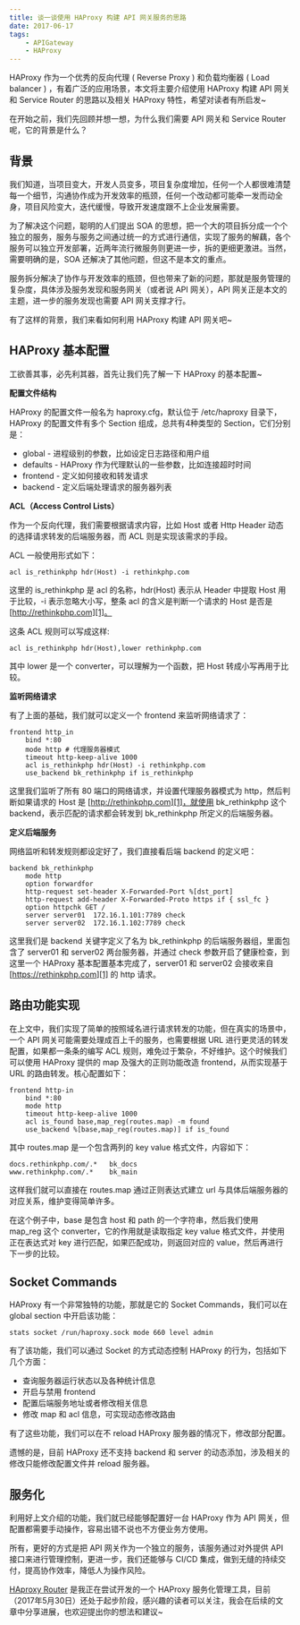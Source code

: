 ```yaml
---
title: 谈一谈使用 HAProxy 构建 API 网关服务的思路
date: 2017-06-17
tags: 
    - APIGateway
    - HAProxy
---
```


HAProxy 作为一个优秀的反向代理 ( Reverse Proxy ) 和负载均衡器 ( Load balancer ) ，有着广泛的应用场景，本文将主要介绍使用 HAProxy 构建 API 网关和 Service Router 的思路以及相关 HAProxy 特性，希望对读者有所启发~

在开始之前，我们先回顾并想一想，为什么我们需要 API 网关和 Service Router 呢，它的背景是什么？

## 背景

我们知道，当项目变大，开发人员变多，项目复杂度增加，任何一个人都很难清楚每一个细节，沟通协作成为开发效率的瓶颈，任何一个改动都可能牵一发而动全身，项目风险变大，迭代缓慢，导致开发速度跟不上企业发展需要。

为了解决这个问题，聪明的人们提出 SOA 的思想，把一个大的项目拆分成一个个独立的服务，服务与服务之间通过统一的方式进行通信，实现了服务的解藕，各个服务可以独立开发部署，近两年流行微服务则更进一步，拆的更细更激进。当然，需要明确的是，SOA 还解决了其他问题，但这不是本文的重点。

服务拆分解决了协作与开发效率的瓶颈，但也带来了新的问题，那就是服务管理的复杂度，具体涉及服务发现和服务网关（或者说 API 网关），API 网关正是本文的主题，进一步的服务发现也需要 API 网关支撑才行。  

有了这样的背景，我们来看如何利用 HAProxy 构建 API 网关吧~ 


## HAProxy 基本配置

工欲善其事，必先利其器，首先让我们先了解一下 HAProxy 的基本配置~

**配置文件结构**

HAProxy 的配置文件一般名为 haproxy.cfg，默认位于 /etc/haproxy 目录下，HAProxy 的配置文件有多个 Section 组成，总共有4种类型的 Section，它们分别是：

* global - 进程级别的参数，比如设定日志路径和用户组
* defaults - HAProxy 作为代理默认的一些参数，比如连接超时时间
* frontend - 定义如何接收和转发请求
* backend - 定义后端处理请求的服务器列表

**ACL（Access Control Lists）**

作为一个反向代理，我们需要根据请求内容，比如 Host 或者 Http Header 动态的选择请求转发的后端服务器，而 ACL 则是实现该需求的手段。

ACL 一般使用形式如下：

```    
acl is_rethinkphp hdr(Host) -i rethinkphp.com
```

这里的 is_rethinkphp 是 acl 的名称，hdr(Host) 表示从 Header 中提取 Host 用于比较，-i 表示忽略大小写，整条 acl 的含义是判断一个请求的 Host 是否是 [http://rethinkphp.com][1]。

这条 ACL 规则可以写成这样:
    
```    
acl is_rethinkphp hdr(Host),lower rethinkphp.com
```

其中 lower 是一个 converter，可以理解为一个函数，把 Host 转成小写再用于比较。

**监听网络请求**

有了上面的基础，我们就可以定义一个 frontend 来监听网络请求了：
    
```
frontend http_in
    bind *:80
    mode http # 代理服务器模式
    timeout http-keep-alive 1000
    acl is_rethinkphp hdr(Host) -i rethinkphp.com
    use_backend bk_rethinkphp if is_rethinkphp
```

这里我们监听了所有 80 端口的网络请求，并设置代理服务器模式为 http，然后判断如果请求的 Host 是 [http://rethinkphp.com][1]，就使用 bk_rethinkphp 这个 backend，表示匹配的请求都会转发到 bk_rethinkphp 所定义的后端服务器。

**定义后端服务**

网络监听和转发规则都设定好了，我们直接看后端 backend 的定义吧：
    
```
backend bk_rethinkphp
    mode http
    option forwardfor
    http-request set-header X-Forwarded-Port %[dst_port]
    http-request add-header X-Forwarded-Proto https if { ssl_fc }
    option httpchk GET /
    server server01  172.16.1.101:7789 check
    server server02  172.16.1.102:7789 check 
```    

这里我们是 backend 关键字定义了名为 bk_rethinkphp 的后端服务器组，里面包含了 server01 和 server02 两台服务器，并通过 check 参数开启了健康检查，到这里一个 HAProxy 基本配置基本完成了，server01 和 server02 会接收来自 [https://rethinkphp.com][1] 的 http 请求。


## 路由功能实现

在上文中，我们实现了简单的按照域名进行请求转发的功能，但在真实的场景中，一个 API 网关可能需要处理成百上千的服务，也需要根据 URL 进行更灵活的转发配置，如果都一条条的编写 ACL 规则，难免过于繁杂，不好维护。这个时候我们可以使用 HAProxy 提供的 map 及强大的正则功能改造 frontend，从而实现基于 URL 的路由转发。核心配置如下：
    
```
frontend http-in
    bind *:80
    mode http
    timeout http-keep-alive 1000
    acl is_found base,map_reg(routes.map) -m found
    use_backend %[base,map_reg(routes.map)] if is_found
```    

其中 routes.map 是一个包含两列的 key value 格式文件，内容如下：  

```    
docs.rethinkphp.com/.*   bk_docs
www.rethinkphp.com/.*    bk_main
```    

这样我们就可以直接在 routes.map 通过正则表达式建立 url 与具体后端服务器的对应关系，维护变得简单许多。

在这个例子中，base 是包含 host 和 path 的一个字符串，然后我们使用 map_reg 这个 converter，它的作用就是读取指定 key value 格式文件，并使用正在表达式对 key 进行匹配，如果匹配成功，则返回对应的 value，然后再进行下一步的比较。  

## Socket Commands

HAProxy 有一个非常独特的功能，那就是它的 Socket Commands，我们可以在 global section 中开启该功能： 
    
```
stats socket /run/haproxy.sock mode 660 level admin
```

有了该功能，我们可以通过 Socket 的方式动态控制 HAProxy 的行为，包括如下几个方面：

* 查询服务器运行状态以及各种统计信息
* 开启与禁用 frontend
* 配置后端服务地址或者修改相关信息
* 修改 map 和 acl 信息，可实现动态修改路由

有了这些功能，我们可以在不 reload HAProxy 服务器的情况下，修改部分配置。

遗憾的是，目前 HAProxy 还不支持 backend 和 server 的动态添加，涉及相关的修改只能修改配置文件并 reload 服务器。

## 服务化

利用好上文介绍的功能，我们就已经能够配置好一台 HAProxy 作为 API 网关，但配置都需要手动操作，容易出错不说也不方便业务方使用。

所有，更好的方式是把 API 网关作为一个独立的服务，该服务通过对外提供 API 接口来进行管理控制，更进一步，我们还能够与 CI/CD 集成，做到无缝的持续交付，提高协作效率，降低人为操作风险。

[HAproxy Router][2] 是我正在尝试开发的一个 HAProxy 服务化管理工具，目前（2017年5月30日）还处于起步阶段，感兴趣的读者可以关注，我会在后续的文章中分享进展，也欢迎提出你的想法和建议~

[1]: https://rethinkphp.com
[2]: https://github.com/rethinkphp/haproxy-router
